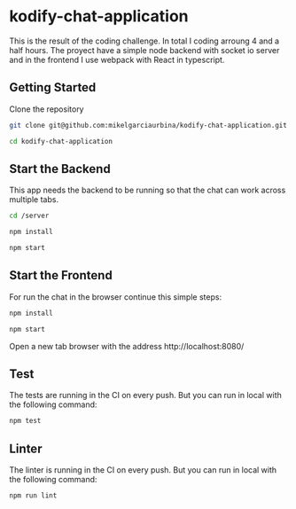 # kodify-chat-application

This is the result of the coding challenge. In total I coding arroung 4 and a half hours. The proyect have a simple node backend with socket io server and in the frontend I use webpack with React in typescript.

## Getting Started

Clone the repository
```sh
git clone git@github.com:mikelgarciaurbina/kodify-chat-application.git

cd kodify-chat-application
```

## Start the Backend

This app needs the backend to be running so that the chat can work across multiple tabs.

```sh
cd /server

npm install

npm start
```

## Start the Frontend

For run the chat in the browser continue this simple steps:

```sh
npm install

npm start
```

Open a new tab browser with the address http://localhost:8080/

## Test

The tests are running in the CI on every push. But you can run in local with the following command:

```sh
npm test
```

## Linter

The linter is running in the CI on every push. But you can run in local with the following command:

```sh
npm run lint
```
